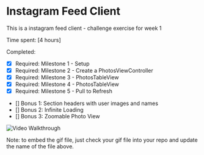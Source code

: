 # Instagram Feed Client

This is a instagram feed client - challenge exercise for week 1

Time spent: [4 hours]

Completed:

* [x] Required: Milestone 1 - Setup
* [x] Required: Milestone 2 - Create a PhotosViewController
* [x] Required: Milestone 3 - PhotosTableView
* [x] Required: Milestone 4 - PhotosTableView
* [x] Required: Milestone 5 - Pull to Refresh
* [] Bonus 1: Section headers with user images and names
* [] Bonus 2: Infinite Loading
* [] Bonus 3: Zoomable Photo View

![Video Walkthrough](instagramfeedclient.gif)

Note: to embed the gif file, just check your gif file into your repo and update the name of the file above.

